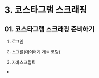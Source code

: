 # 3. 코스타그램 스크래핑
## 01. 코스타그램 스크래핑 준비하기
1. 로그인

2. 스크롤(데이터가 계속 로딩)

3. 자바스크립트
  - <div class="modal-mask"> 